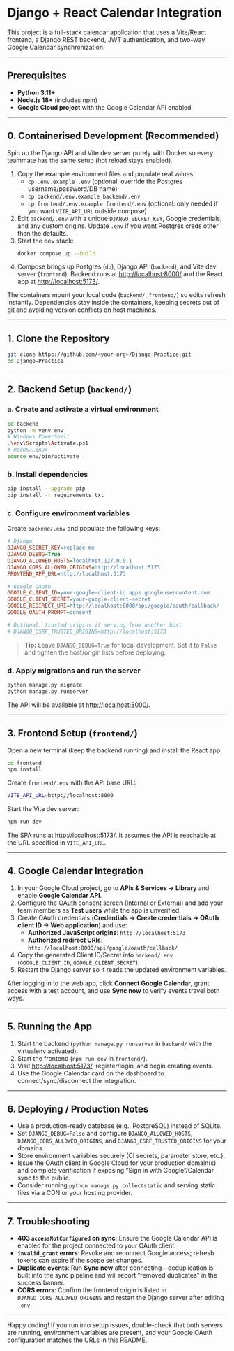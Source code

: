 # Django + React Calendar Integration

This project is a full-stack calendar application that uses a Vite/React frontend, a Django REST backend, JWT authentication, and two-way Google Calendar synchronization.

---

## Prerequisites

- **Python 3.11+**
- **Node.js 18+** (includes npm)
- **Google Cloud project** with the Google Calendar API enabled

---

## 0. Containerised Development (Recommended)

Spin up the Django API and Vite dev server purely with Docker so every teammate has the same setup (hot reload stays enabled).

1. Copy the example environment files and populate real values:
   - `cp .env.example .env` (optional: override the Postgres username/password/DB name)
   - `cp backend/.env.example backend/.env`
   - `cp frontend/.env.example frontend/.env` (optional: only needed if you want `VITE_API_URL` outside compose)
2. Edit `backend/.env` with a unique `DJANGO_SECRET_KEY`, Google credentials, and any custom origins. Update `.env` if you want Postgres creds other than the defaults.
3. Start the dev stack:
   ```bash
   docker compose up --build
   ```
4. Compose brings up Postgres (`db`), Django API (`backend`), and Vite dev server (`frontend`). Backend runs at <http://localhost:8000/> and the React app at <http://localhost:5173/>.

The containers mount your local code (`backend/`, `frontend/`) so edits refresh instantly. Dependencies stay inside the containers, keeping secrets out of git and avoiding version conflicts on host machines.

---

## 1. Clone the Repository

```bash
git clone https://github.com/<your-org>/Django-Practice.git
cd Django-Practice
```

---

## 2. Backend Setup (`backend/`)

### a. Create and activate a virtual environment

```bash
cd backend
python -m venv env
# Windows PowerShell
.\env\Scripts\Activate.ps1
# macOS/Linux
source env/bin/activate
```

### b. Install dependencies

```bash
pip install --upgrade pip
pip install -r requirements.txt
```

### c. Configure environment variables

Create `backend/.env` and populate the following keys:

```ini
# Django
DJANGO_SECRET_KEY=replace-me
DJANGO_DEBUG=True
DJANGO_ALLOWED_HOSTS=localhost,127.0.0.1
DJANGO_CORS_ALLOWED_ORIGINS=http://localhost:5173
FRONTEND_APP_URL=http://localhost:5173

# Google OAuth
GOOGLE_CLIENT_ID=your-google-client-id.apps.googleusercontent.com
GOOGLE_CLIENT_SECRET=your-google-client-secret
GOOGLE_REDIRECT_URI=http://localhost:8000/api/google/oauth/callback/
GOOGLE_OAUTH_PROMPT=consent

# Optional: trusted origins if serving from another host
# DJANGO_CSRF_TRUSTED_ORIGINS=http://localhost:5173
```

> **Tip:** Leave `DJANGO_DEBUG=True` for local development. Set it to `False` and tighten the host/origin lists before deploying.

### d. Apply migrations and run the server

```bash
python manage.py migrate
python manage.py runserver
```

The API will be available at <http://localhost:8000/>.

---

## 3. Frontend Setup (`frontend/`)

Open a new terminal (keep the backend running) and install the React app:

```bash
cd frontend
npm install
```

Create `frontend/.env` with the API base URL:

```bash
VITE_API_URL=http://localhost:8000
```

Start the Vite dev server:

```bash
npm run dev
```

The SPA runs at <http://localhost:5173/>. It assumes the API is reachable at the URL specified in `VITE_API_URL`.

---

## 4. Google Calendar Integration

1. In your Google Cloud project, go to **APIs & Services → Library** and enable **Google Calendar API**.
2. Configure the OAuth consent screen (Internal or External) and add your team members as **Test users** while the app is unverified.
3. Create OAuth credentials (**Credentials → Create credentials → OAuth client ID → Web application**) and use:
   - **Authorized JavaScript origins**: `http://localhost:5173`
   - **Authorized redirect URIs**: `http://localhost:8000/api/google/oauth/callback/`
4. Copy the generated Client ID/Secret into `backend/.env` (`GOOGLE_CLIENT_ID`, `GOOGLE_CLIENT_SECRET`).
5. Restart the Django server so it reads the updated environment variables.

After logging in to the web app, click **Connect Google Calendar**, grant access with a test account, and use **Sync now** to verify events travel both ways.

---

## 5. Running the App

1. Start the backend (`python manage.py runserver` in `backend/` with the virtualenv activated).
2. Start the frontend (`npm run dev` in `frontend/`).
3. Visit <http://localhost:5173/>, register/login, and begin creating events.
4. Use the Google Calendar card on the dashboard to connect/sync/disconnect the integration.

---

## 6. Deploying / Production Notes

- Use a production-ready database (e.g., PostgreSQL) instead of SQLite.
- Set `DJANGO_DEBUG=False` and configure `DJANGO_ALLOWED_HOSTS`, `DJANGO_CORS_ALLOWED_ORIGINS`, and `DJANGO_CSRF_TRUSTED_ORIGINS` for your domains.
- Store environment variables securely (CI secrets, parameter store, etc.).
- Issue the OAuth client in Google Cloud for your production domain(s) and complete verification if exposing “Sign in with Google”/Calendar sync to the public.
- Consider running `python manage.py collectstatic` and serving static files via a CDN or your hosting provider.

---

## 7. Troubleshooting

- **403 `accessNotConfigured` on sync**: Ensure the Google Calendar API is enabled for the project connected to your OAuth client.
- **`invalid_grant` errors**: Revoke and reconnect Google access; refresh tokens can expire if the scope set changes.
- **Duplicate events**: Run **Sync now** after connecting—deduplication is built into the sync pipeline and will report “removed duplicates” in the success banner.
- **CORS errors**: Confirm the frontend origin is listed in `DJANGO_CORS_ALLOWED_ORIGINS` and restart the Django server after editing `.env`.

---

Happy coding! If you run into setup issues, double-check that both servers are running, environment variables are present, and your Google OAuth configuration matches the URLs in this README.
